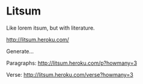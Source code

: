 Litsum
======

Like lorem itsum, but with literature.

http://litsum.heroku.com/


Generate...

Paragraphs: http://litsum.heroku.com/p?howmany=3

Verse: http://litsum.heroku.com/verse?howmany=3
